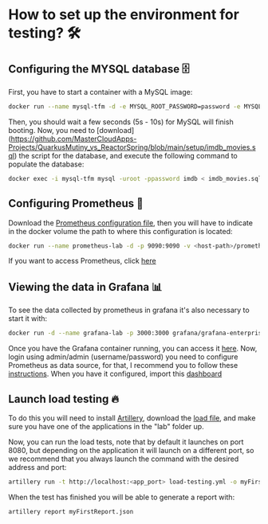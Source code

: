 # How to set up the environment for testing? 🛠

## Configuring the MYSQL database 🗄
First, you have to start a container with a MySQL image:
```sh
docker run --name mysql-tfm -d -e MYSQL_ROOT_PASSWORD=password -e MYSQL_DATABASE=imdb -p 3306:3306 mysql:8.0.26
```
Then, you should wait a few seconds (5s - 10s) for MySQL will finish booting. Now, you need to [download] (https://github.com/MasterCloudApps-Projects/QuarkusMutiny_vs_ReactorSpring/blob/main/setup/imdb_movies.sql) the script for the database, and execute the following command to populate the database:

```sh
docker exec -i mysql-tfm mysql -uroot -ppassword imdb < imdb_movies.sql
```

## Configuring Prometheus 📝
Download the [Prometheus configuration file](https://github.com/MasterCloudApps-Projects/QuarkusMutiny_vs_ReactorSpring/blob/main/lab/configuration/prometheus.yml), then you will have to indicate in the docker volume the path to where this configuration is located:

```sh
docker run --name prometheus-lab -d -p 9090:9090 -v <host-path>/prometheus.yml:/etc/prometheus/prometheus.yml prom/prometheus
```

If you want to access Prometheus, click [here](http://localhost:9090)


## Viewing the data in Grafana 📊

To see the data collected by prometheus in grafana it's also necessary to start it with:

```sh
docker run -d --name grafana-lab -p 3000:3000 grafana/grafana-enterprise
```

Once you have the Grafana container running, you can access it [here](http://localhost:3000). Now, login using admin/admin (username/password) you need to configure Prometheus as data source, for that, I recommend you to follow these [instructions](https://prometheus.io/docs/visualization/grafana/). When you have it configured, import this [dashboard](https://grafana.com/grafana/dashboards/4701)

## Launch load testing 🔥

To do this you will need to install [Artillery](https://www.artillery.io/), download the [load file](https://github.com/MasterCloudApps-Projects/QuarkusMutiny_vs_ReactorSpring/blob/main/lab/configuration/load-testing.yml), and make sure you have one of the applications in the "lab" folder up. 

Now, you can run the load tests, note that by default it launches on port 8080, but depending on the application it will launch on a different port, so we recommend that you always launch the command with the desired address and port:

```sh
artillery run -t http://localhost:<app_port> load-testing.yml -o myFirstReport.json
```

When the test has finished you will be able to generate a report with:

```
artillery report myFirstReport.json
```